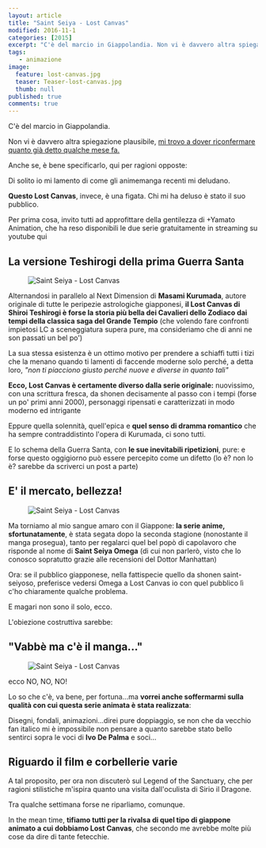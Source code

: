 ```yaml
---
layout: article
title: "Saint Seiya - Lost Canvas"
modified: 2016-11-1
categories: [2015]
excerpt: "C'è del marcio in Giappolandia. Non vi è davvero altra spiegazione plausibile, mi trovo a dover riconfermare quanto già detto qualche mese fa."
tags: 
   - animazione
image: 
  feature: lost-canvas.jpg
  teaser: Teaser-lost-canvas.jpg
  thumb: null
published: true
comments: true
---
```


C'è del marcio in Giappolandia.

Non vi è davvero altra spiegazione plausibile, [mi trovo a dover riconfermare quanto già detto qualche mese fa.](http://xabacadabra.com/2014/perch%C3%A9-non-mi-piacciono-pi%C3%B9-anime-e-manga/)

Anche se, è bene specificarlo, qui per ragioni opposte:

Di solito io mi lamento di come gli animemanga recenti mi deludano.

**Questo Lost Canvas**, invece, è una figata. Chi mi ha deluso è stato il suo pubblico.

Per prima cosa, invito tutti ad approfittare della gentilezza di +Yamato Animation, che ha reso disponibili le due serie gratuitamente in streaming su youtube qui

## La versione Teshirogi della prima Guerra Santa

<figure>
<img src='http://2.bp.blogspot.com/-WrwnkKwRAsA/VKmeYrA1mII/AAAAAAAALPk/2tTxrhE2EKU/s1600/latest.jpg' alt='Saint Seiya - Lost Canvas'>
</figure>

Alternandosi in parallelo al Next Dimension di **Masami Kurumada**, autore originale di tutte le peripezie astrologiche giapponesi, **il Lost Canvas di Shiroi Teshirogi è forse la storia più bella dei Cavalieri dello Zodiaco dai tempi della classica saga del Grande Tempio** (che volendo fare confronti impietosi LC a sceneggiatura supera pure, ma consideriamo che di anni ne son passati un bel po')

La sua stessa esistenza è un ottimo motivo per prendere a schiaffi tutti i tizi che la menano quando ti lamenti di faccende moderne solo perché, a detta loro, _"non ti piacciono giusto perché nuove e diverse in quanto tali"_

**Ecco, Lost Canvas è certamente diverso dalla serie originale:** nuovissimo, con una scrittura fresca, da shonen decisamente al passo con i tempi (forse un po' primi anni 2000), personaggi ripensati e caratterizzati in modo moderno ed intrigante

Eppure quella solennità, quell'epica e **quel senso di dramma romantico** che ha sempre contraddistinto l'opera di Kurumada, ci sono tutti.

E lo schema della Guerra Santa, con **le sue inevitabili ripetizioni**, pure: e forse questo oggigiorno può essere percepito come un difetto (lo è? non lo è? sarebbe da scriverci un post a parte)

## E' il mercato, bellezza!

<figure>
<img src='http://4.bp.blogspot.com/-a8oQu-uUrdc/VKmfbq53gyI/AAAAAAAALPw/t365NYZAhwU/s1600/tumblr_ma9km2rw4c1ramiuqo2_500.gif' alt='Saint Seiya - Lost Canvas'>
</figure>

Ma torniamo al mio sangue amaro con il Giappone: **la serie anime, sfortunatamente**, è stata segata dopo la seconda stagione (nonostante il manga prosegua), tanto per regalarci quel bel popò di capolavoro che risponde al nome di **Saint Seiya Omega** (di cui non parlerò, visto che lo conosco sopratutto grazie alle recensioni del Dottor Manhattan)

Ora: se il pubblico giapponese, nella fattispecie quello da shonen saint-seiyoso, preferisce vedersi Omega a Lost Canvas io con quel pubblico lì c'ho chiaramente qualche problema.

E magari non sono il solo, ecco.

L'obiezione costruttiva sarebbe:

## "Vabbè ma c'è il manga..."

<figure>
<img src='http://2.bp.blogspot.com/-01cJER75Pp4/VKmfzuO820I/AAAAAAAALP4/9LqS9JVK49I/s1600/709607123jhnsfojccxjygl.jpg' alt='Saint Seiya - Lost Canvas'>
</figure>

ecco NO, NO, NO!

Lo so che c'è, va bene, per fortuna...ma **vorrei anche soffermarmi sulla qualità con cui questa serie animata è stata realizzata**:

Disegni, fondali, animazioni...direi pure doppiaggio, se non che da vecchio fan italico mi è impossibile non pensare a quanto sarebbe stato bello sentirci sopra le voci di **Ivo De Palma** e soci...

## Riguardo il film e corbellerie varie

A tal proposito, per ora non discuterò sul Legend of the Sanctuary, che per ragioni stilistiche m'ispira quanto una visita dall'oculista di Sirio il Dragone.

Tra qualche settimana forse ne riparliamo, comunque.

In the mean time, **tifiamo tutti per la rivalsa di quel tipo di giappone animato a cui dobbiamo Lost Canvas**, che secondo me avrebbe molte più cose da dire di tante fetecchie.